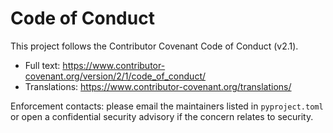 # Code of Conduct

This project follows the Contributor Covenant Code of Conduct (v2.1).

- Full text: https://www.contributor-covenant.org/version/2/1/code_of_conduct/
- Translations: https://www.contributor-covenant.org/translations/

Enforcement contacts: please email the maintainers listed in `pyproject.toml` or open a confidential security advisory if the concern relates to security.

